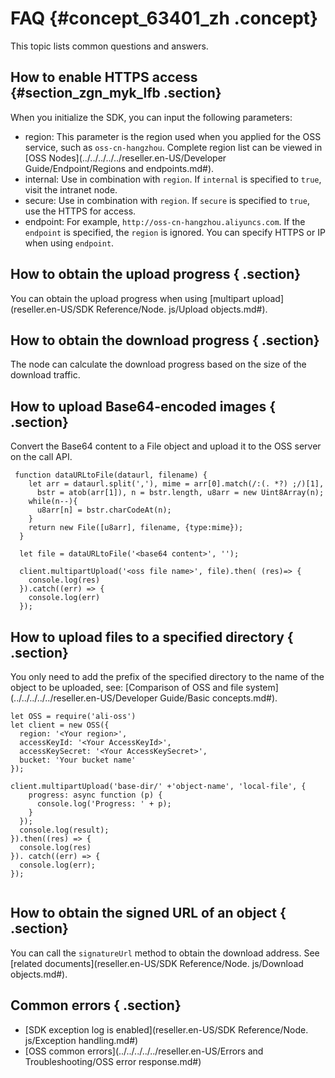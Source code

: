 # FAQ {#concept_63401_zh .concept}

This topic lists common questions and answers.

## How to enable HTTPS access {#section_zgn_myk_lfb .section}

When you initialize the SDK, you can input the following parameters:

-   region: This parameter is the region used when you applied for the OSS service, such as `oss-cn-hangzhou`. Complete region list can be viewed in [OSS Nodes](../../../../../reseller.en-US/Developer Guide/Endpoint/Regions and endpoints.md#).
-   internal: Use in combination with `region`. If `internal` is specified to `true`, visit the intranet node.
-   secure: Use in combination with `region`. If `secure` is specified to `true`, use the HTTPS for access.
-   endpoint: For example, `http://oss-cn-hangzhou.aliyuncs.com`. If the `endpoint` is specified, the `region` is ignored. You can specify HTTPS or IP when using `endpoint`.

## How to obtain the upload progress { .section}

You can obtain the upload progress when using [multipart upload](reseller.en-US/SDK Reference/Node. js/Upload objects.md#).

## How to obtain the download progress { .section}

The node can calculate the download progress based on the size of the download traffic.

## How to upload Base64-encoded images { .section}

Convert the Base64 content to a File object and upload it to the OSS server on the call API.

```
 function dataURLtoFile(dataurl, filename) {
    let arr = dataurl.split(','), mime = arr[0].match(/:(. *?) ;/)[1],
      bstr = atob(arr[1]), n = bstr.length, u8arr = new Uint8Array(n);
    while(n--){
      u8arr[n] = bstr.charCodeAt(n);
    }
    return new File([u8arr], filename, {type:mime});
  }

  let file = dataURLtoFile('<base64 content>', '');

  client.multipartUpload('<oss file name>', file).then( (res)=> {
    console.log(res)
  }).catch((err) => {
    console.log(err)
  });

```

## How to upload files to a specified directory { .section}

You only need to add the prefix of the specified directory to the name of the object to be uploaded, see: [Comparison of OSS and file system](../../../../../reseller.en-US/Developer Guide/Basic concepts.md#).

```
let OSS = require('ali-oss')
let client = new OSS({
  region: '<Your region>',
  accessKeyId: '<Your AccessKeyId>',
  accessKeySecret: '<Your AccessKeySecret>',
  bucket: 'Your bucket name'
});

client.multipartUpload('base-dir/' +'object-name', 'local-file', {
    progress: async function (p) {
      console.log('Progress: ' + p);
    }
  });
  console.log(result);
}).then((res) => {
  console.log(res)
}). catch((err) => {
  console.log(err);
});


```

## How to obtain the signed URL of an object { .section}

You can call the `signatureUrl` method to obtain the download address. See [related documents](reseller.en-US/SDK Reference/Node. js/Download objects.md#).

## Common errors { .section}

-    [SDK exception log is enabled](reseller.en-US/SDK Reference/Node. js/Exception handling.md#) 
-    [OSS common errors](../../../../../reseller.en-US/Errors and Troubleshooting/OSS error response.md#) 

